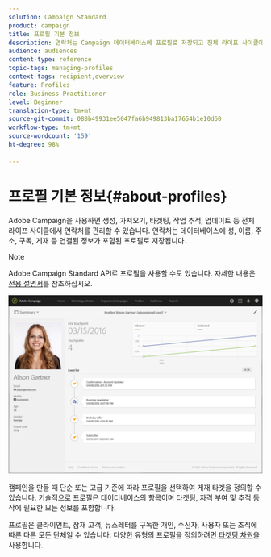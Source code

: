 ```yaml
---
solution: Campaign Standard
product: campaign
title: 프로필 기본 정보
description: 연락처는 Campaign 데이터베이스에 프로필로 저장되고 전체 라이프 사이클에 업데이트됩니다.
audience: audiences
content-type: reference
topic-tags: managing-profiles
context-tags: recipient,overview
feature: Profiles
role: Business Practitioner
level: Beginner
translation-type: tm+mt
source-git-commit: 088b49931ee5047fa6b949813ba17654b1e10d60
workflow-type: tm+mt
source-wordcount: '159'
ht-degree: 98%

---
```



# 프로필 기본 정보{#about-profiles}

Adobe Campaign을 사용하면 생성, 가져오기, 타겟팅, 작업 추적, 업데이트 등 전체 라이프 사이클에서 연락처를 관리할 수 있습니다. 연락처는 데이터베이스에 성, 이름, 주소, 구독, 게재 등 연결된 정보가 포함된 프로필로 저장됩니다.

>[!NOTE]
>
>Adobe Campaign Standard API로 프로필을 사용할 수도 있습니다. 자세한 내용은 [전용 설명서](../../api/using/retrieving-profiles.md)를 참조하십시오.

![](assets/marketing_history.png)

캠페인을 만들 때 단순 또는 고급 기준에 따라 프로필을 선택하여 게재 타겟을 정의할 수 있습니다. 기술적으로 프로필은 데이터베이스의 항목이며 타겟팅, 자격 부여 및 추적 동작에 필요한 모든 정보를 포함합니다.

프로필은 클라이언트, 잠재 고객, 뉴스레터를 구독한 개인, 수신자, 사용자 또는 조직에 따른 다른 모든 단체일 수 있습니다. 다양한 유형의 프로필을 정의하려면 [타겟팅 차원](../../automating/using/query.md#targeting-dimensions-and-resources)을 사용합니다.
